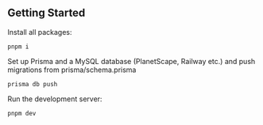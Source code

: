 ## Getting Started
Install all packages:
```
pnpm i
```

Set up Prisma and a MySQL database (PlanetScape, Railway etc.) and push migrations from prisma/schema.prisma
```angular2html
prisma db push
```

Run the development server:

```bash
pnpm dev
```
